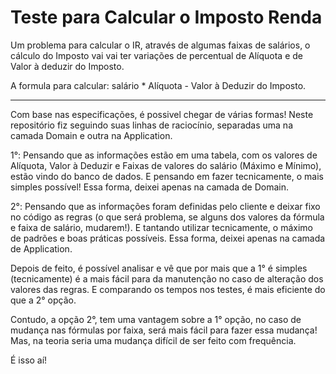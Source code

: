 # Teste para Calcular o Imposto Renda
Um problema para calcular o IR, através de algumas faixas de salários, o cálculo do Imposto vai vai ter variações de percentual de Alíquota e de Valor à deduzir do Imposto. 

A formula para calcular: salário * Alíquota - Valor à Deduzir do Imposto. 

-----------
Com base nas especificações, é possivel chegar de várias formas! Neste repositório fiz seguindo suas linhas de raciocínio, separadas uma na camada Domain e outra na Application. 

1°: Pensando que as informações estão em uma tabela, com os valores de Alíquota, Valor à Deduzir e Faixas de valores do salário (Máximo e Mínimo), estão vindo do banco de dados. E pensando em fazer tecnicamente, o mais simples possível! Essa forma, deixei apenas na camada de Domain.

2°: Pensando que as informações foram definidas pelo cliente e deixar fixo no código as regras (o que será problema, se alguns dos valores da fórmula e faixa de salário, mudarem!). E tantando utilizar tecnicamente, o máximo de padrões e boas práticas possíveis. Essa forma, deixei apenas na camada de Application.

Depois de feito, é possível analisar e vê que por mais que a 1° é simples (tecnicamente) é a mais fácil para da manutenção no caso de alteração dos valores das regras. E comparando os tempos nos testes, é mais eficiente do que a 2° opção.

Contudo, a opção 2°, tem uma vantagem sobre a 1° opção, no caso de mudança nas fórmulas por faixa, será mais fácil para fazer essa mudança! Mas, na teoria seria uma mudança difícil de ser feito com frequência. 

É isso aí! 
